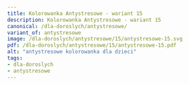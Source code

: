 ```yaml
---
title: Kolorowanka Antystresowe - wariant 15
description: Kolorowanka Antystresowe - wariant 15
canonical: /dla-doroslych/antystresowe/
variant_of: antystresowe
image: /dla-doroslych/antystresowe/15/antystresowe-15.svg
pdf: /dla-doroslych/antystresowe/15/antystresowe-15.pdf
alt: "antystresowe kolorowanka dla dzieci"
tags:
- dla-doroslych
- antystresowe
---
```

